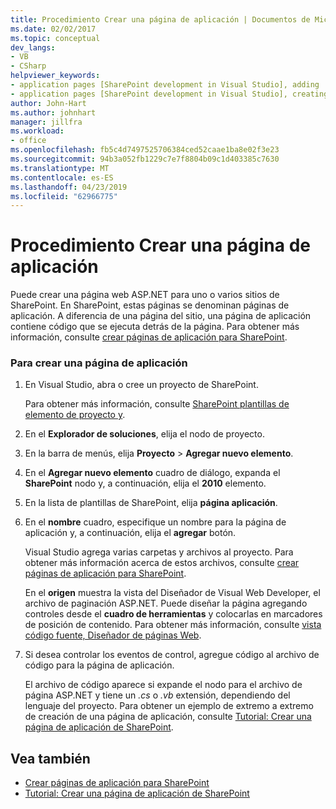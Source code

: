```yaml
---
title: Procedimiento Crear una página de aplicación | Documentos de Microsoft
ms.date: 02/02/2017
ms.topic: conceptual
dev_langs:
- VB
- CSharp
helpviewer_keywords:
- application pages [SharePoint development in Visual Studio], adding
- application pages [SharePoint development in Visual Studio], creating
author: John-Hart
ms.author: johnhart
manager: jillfra
ms.workload:
- office
ms.openlocfilehash: fb5c4d7497525706384ced52caae1ba8e02f3e23
ms.sourcegitcommit: 94b3a052fb1229c7e7f8804b09c1d403385c7630
ms.translationtype: MT
ms.contentlocale: es-ES
ms.lasthandoff: 04/23/2019
ms.locfileid: "62966775"
---
```

# <a name="how-to-create-an-application-page"></a>Procedimiento Crear una página de aplicación
  Puede crear una página web ASP.NET para uno o varios sitios de SharePoint. En SharePoint, estas páginas se denominan páginas de aplicación. A diferencia de una página del sitio, una página de aplicación contiene código que se ejecuta detrás de la página. Para obtener más información, consulte [crear páginas de aplicación para SharePoint](../sharepoint/creating-application-pages-for-sharepoint.md).

### <a name="to-create-an-application-page"></a>Para crear una página de aplicación

1. En Visual Studio, abra o cree un proyecto de SharePoint.

     Para obtener más información, consulte [SharePoint plantillas de elemento de proyecto y](../sharepoint/sharepoint-project-and-project-item-templates.md).

2. En el **Explorador de soluciones**, elija el nodo de proyecto.

3. En la barra de menús, elija **Proyecto** >  **Agregar nuevo elemento**.

4. En el **Agregar nuevo elemento** cuadro de diálogo, expanda el **SharePoint** nodo y, a continuación, elija el **2010** elemento.

5. En la lista de plantillas de SharePoint, elija **página aplicación**.

6. En el **nombre** cuadro, especifique un nombre para la página de aplicación y, a continuación, elija el **agregar** botón.

     Visual Studio agrega varias carpetas y archivos al proyecto. Para obtener más información acerca de estos archivos, consulte [crear páginas de aplicación para SharePoint](../sharepoint/creating-application-pages-for-sharepoint.md).

     En el **origen** muestra la vista del Diseñador de Visual Web Developer, el archivo de paginación ASP.NET. Puede diseñar la página agregando controles desde el **cuadro de herramientas** y colocarlas en marcadores de posición de contenido. Para obtener más información, consulte [vista código fuente, Diseñador de páginas Web](/previous-versions/aspnet/ms178154\(v\=vs.100\)).

7. Si desea controlar los eventos de control, agregue código al archivo de código para la página de aplicación.

     El archivo de código aparece si expande el nodo para el archivo de página ASP.NET y tiene un *.cs* o *.vb* extensión, dependiendo del lenguaje del proyecto. Para obtener un ejemplo de extremo a extremo de creación de una página de aplicación, consulte [Tutorial: Crear una página de aplicación de SharePoint](../sharepoint/walkthrough-creating-a-sharepoint-application-page.md).

## <a name="see-also"></a>Vea también
- [Crear páginas de aplicación para SharePoint](../sharepoint/creating-application-pages-for-sharepoint.md)
- [Tutorial: Crear una página de aplicación de SharePoint](../sharepoint/walkthrough-creating-a-sharepoint-application-page.md)
